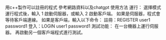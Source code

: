 用c++製作可以註冊的程式
參考網路資料以及chatgpt
使用方法
運行：
選擇模式
運行程式後，輸入 1 啟動伺服器，或輸入 2 啟動客戶端。
如果是伺服器，程式會等待客戶端連線。
如果是客戶端，輸入以下命令：
註冊：REGISTER user1 password1
登入：LOGIN user1 password1
測試功能：
在一台機器上運行伺服器。
再啟動另一個客戶端程式進行測試。
